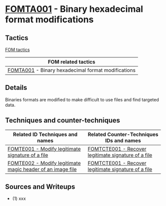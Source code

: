 # [FOMTA001](https://github.com/blue101010/FOM/blob/main/tactics/FOMTA001.md) - Binary hexadecimal format modifications


## Tactics

[FOM tactics](https://github.com/blue101010/FOM/blob/main/tactics/tactics.md)

| FOM related tactics  |
| --------------------------------------- |
| [FOMTA001](https://github.com/blue101010/FOM/blob/main/tactics/FOMTA001.md) - Binary hexadecimal format modifications   |

## Details

Binaries formats are modified to make difficult to use files and find targeted data.


## Techniques and counter-techniques

| Related ID Techniques and names    | Related Counter-Techniques IDs and names                                            |
| ---------------------------------- | ----------------------------------------------------------------------------------------------------------------------------|
| [FOMTE001 - Modify legitimate signature of a file ](https://github.com/blue101010/FOM/blob/main/techniques/FOMTE001.md) | [FOMTCTE001 - Recover legitimate signature of a file ](https://github.com/blue101010/FOM/blob/main/countertechniques/FOMCTE001.md) |
| [FOMTE002 - Modify legitimate magic header of an image file](https://github.com/blue101010/FOM/blob/main/techniques/FOMTE002.md) | [FOMTCTE001 - Recover legitimate signature of a file ](https://github.com/blue101010/FOM/blob/main/countertechniques/FOMCTE001.md) |

## Sources and Writeups
 - (1) xxx
